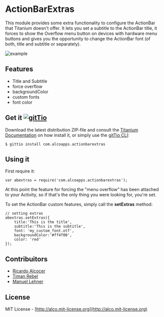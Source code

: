 # ActionBarExtras

This module provides some extra functionality to configure the ActionBar that Titanium doesn't offer. It lets you set a subtitle to the ActionBar title, it forces to show the Overflow menu button on devices with hardware menu buttons and gives you the opportunity to change the ActionBar font (of both, title and subtitle or separately).

![example](http://s15.postimg.org/bqpkegtsb/20140415_143615.jpg)

## Features
  * Title and Subtitle
  * force overflow
  * backgroundColor
  * custom fonts
  * font color

## Get it [![gitTio](http://gitt.io/badge.png)](http://gitt.io/component/com.alcoapps.actionbarextras)
Download the latest distribution ZIP-file and consult the [Titanium Documentation](http://docs.appcelerator.com/titanium/latest/#!/guide/Using_a_Module) on how install it, or simply use the [gitTio CLI](http://gitt.io/cli):

`$ gittio install com.alcoapps.actionbarextras`

## Using it

First require it:

	var abextras = require('com.alcoapps.actionbarextras');

At this point the feature for forcing the "menu overflow" has been attached to your Activity, so if that's the only thing you were looking for, you're set.

To set the ActionBar custom features, simply call the **setExtras** method:

	// setting extras
	abextras.setExtras({
		title:'This is the title',
	  	subtitle:'This is the subtitle',
	  	font: 'my_custom_font.otf',
	  	backgroundColor:'#ff4f00',
        color: 'red'
	});

## Contribuitors

* [Ricardo Alcocer](https://github.com/ricardoalcocer)
* [Timan Rebel](https://github.com/timanrebel)
* [Manuel Lehner](https://github.com/manumaticx)

## License
MIT License - [http://alco.mit-license.org](http://alco.mit-license.org)
